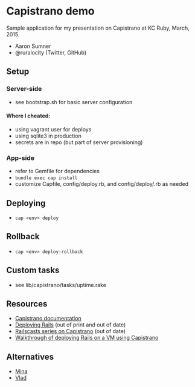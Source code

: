 # Capistrano demo

Sample application for my presentation on Capistrano at KC Ruby, March, 2015.

- Aaron Sumner
- @ruralocity (Twitter, GitHub)

## Setup

### Server-side

- see bootstrap.sh for basic server configuration

#### Where I cheated:

- using vagrant user for deploys
- using sqlite3 in production
- secrets are in repo (but part of server provisioning)

### App-side

- refer to Gemfile for dependencies
- `bundle exec cap install`
- customize Capfile, config/deploy.rb, and config/deploy/<env>.rb as needed

## Deploying

- `cap <env> deploy`

## Rollback

- `cap <env> deploy:rollback`

## Custom tasks

- see lib/capistrano/tasks/uptime.rake

## Resources

- [Capistrano documentation](http://capistranorb.com)
- [Deploying Rails](https://pragprog.com/book/cbdepra/deploying-rails) (out of
  print and out of date)
- [Railscasts series on
  Capistrano](http://railscasts.com/episodes?search=capistrano) (out of date)
- [Walkthrough of deploying Rails on a VM using
  Capistrano](http://azure.microsoft.com/en-us/documentation/articles/virtual-machines-ruby-deploy-capistrano-host-nginx-unicorn/)

## Alternatives

- [Mina](https://github.com/mina-deploy/mina)
- [Vlad](http://rubyhitsquad.com/Vlad_the_Deployer.html)
